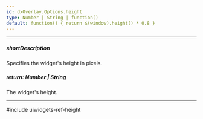 ```yaml
---
id: dxOverlay.Options.height
type: Number | String | function()
default: function() { return $(window).height() * 0.8 }
---
```

---
##### shortDescription
Specifies the widget's height in pixels.

##### return: Number | String
The widget's height.

---
#include uiwidgets-ref-height